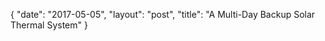 {
   "date": "2017-05-05",
   "layout": "post",
   "title": "A Multi-Day Backup Solar Thermal System"
}

